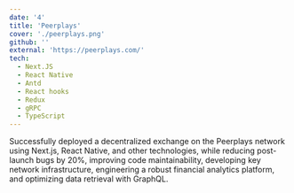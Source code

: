 ```yaml
---
date: '4'
title: 'Peerplays'
cover: './peerplays.png'
github: ''
external: 'https://peerplays.com/'
tech:
  - Next.JS
  - React Native
  - Antd
  - React hooks
  - Redux
  - gRPC
  - TypeScript
---
```


Successfully deployed a decentralized exchange on the Peerplays network using Next.js, React Native, and other technologies, while reducing post-launch bugs by 20%, improving code maintainability, developing key network infrastructure, engineering a robust financial analytics platform, and optimizing data retrieval with GraphQL.
